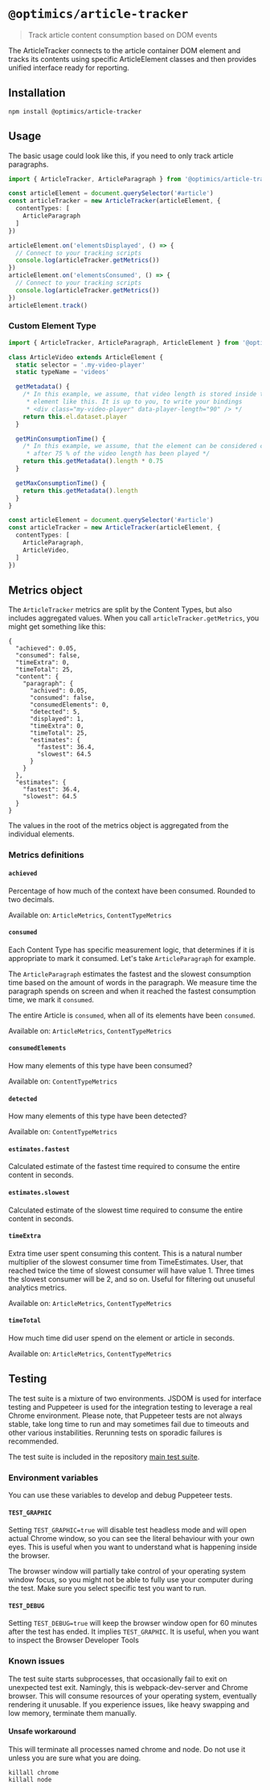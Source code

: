 # `@optimics/article-tracker`

> Track article content consumption based on DOM events

The ArticleTracker connects to the article container DOM element and tracks its
contents using specific ArticleElement classes and then provides unified
interface ready for reporting.

## Installation

```
npm install @optimics/article-tracker
```

## Usage

The basic usage could look like this, if you need to only track article
paragraphs.

```typescript
import { ArticleTracker, ArticleParagraph } from '@optimics/article-tracker'

const articleElement = document.querySelector('#article')
const articleTracker = new ArticleTracker(articleElement, {
  contentTypes: [
    ArticleParagraph
  ]
})

articleElement.on('elementsDisplayed', () => {
  // Connect to your tracking scripts
  console.log(articleTracker.getMetrics())
})
articleElement.on('elementsConsumed', () => {
  // Connect to your tracking scripts
  console.log(articleTracker.getMetrics())
})
articleElement.track()
```

### Custom Element Type

```typescript
import { ArticleTracker, ArticleParagraph, ArticleElement } from '@optimics/article-tracker'

class ArticleVideo extends ArticleElement {
  static selector = '.my-video-player'
  static typeName = 'videos'

  getMetadata() {
    /* In this example, we assume, that video length is stored inside the DOM
     * element like this. It is up to you, to write your bindings
     * <div class="my-video-player" data-player-length="90" /> */
    return this.el.dataset.player
  }

  getMinConsumptionTime() {
    /* In this example, we assume, that the element can be considered consumed
     * after 75 % of the video length has been played */
    return this.getMetadata().length * 0.75
  }

  getMaxConsumptionTime() {
    return this.getMetadata().length
  }
}

const articleElement = document.querySelector('#article')
const articleTracker = new ArticleTracker(articleElement, {
  contentTypes: [
    ArticleParagraph,
    ArticleVideo,
  ]
})
```

## Metrics object

The `ArticleTracker` metrics are split by the Content Types, but also includes
aggregated values. When you call `articleTracker.getMetrics`, you might get
something like this:

```
{
  "achieved": 0.05,
  "consumed": false,
  "timeExtra": 0,
  "timeTotal": 25,
  "content": {
    "paragraph": {
      "achived": 0.05,
      "consumed": false,
      "consumedElements": 0,
      "detected": 5,
      "displayed": 1,
      "timeExtra": 0,
      "timeTotal": 25,
      "estimates": {
        "fastest": 36.4,
        "slowest": 64.5
      }
    }
  },
  "estimates": {
    "fastest": 36.4,
    "slowest": 64.5
  }
}
```

The values in the root of the metrics object is aggregated from the
individual elements.

### Metrics definitions

#### `achieved`

Percentage of how much of the context have been consumed. Rounded to two
decimals.

Available on: `ArticleMetrics`, `ContentTypeMetrics`

#### `consumed`

Each Content Type has specific measurement logic, that determines if it is
appropriate to mark it consumed. Let's take `ArticleParagraph` for example.

The `ArticleParagraph` estimates the fastest and the slowest consumption time
based on the amount of words in the paragraph. We measure time the paragraph
spends on screen and when it reached the fastest consumption time, we mark it
`consumed`.

The entire Article is `consumed`, when all of its elements have been
`consumed`.

Available on: `ArticleMetrics`, `ContentTypeMetrics`

#### `consumedElements`

How many elements of this type have been consumed?

Available on: `ContentTypeMetrics`

#### `detected`

How many elements of this type have been detected?

Available on: `ContentTypeMetrics`

#### `estimates.fastest`

Calculated estimate of the fastest time required to consume the entire content in seconds.

#### `estimates.slowest`

Calculated estimate of the slowest time required to consume the entire content in seconds.

#### `timeExtra`

Extra time user spent consuming this content. This is a natural number
multiplier of the slowest consumer time from TimeEstimates. User, that reached
twice the time of slowest consumer will have value 1. Three times the slowest
consumer will be 2, and so on. Useful for filtering out unuseful analytics
metrics.

Available on: `ArticleMetrics`, `ContentTypeMetrics`

#### `timeTotal`

How much time did user spend on the element or article in seconds.

Available on: `ArticleMetrics`, `ContentTypeMetrics`



## Testing

The test suite is a mixture of two environments. JSDOM is used for interface
testing and Puppeteer is used for the integration testing to leverage a real
Chrome environment. Please note, that Puppeteer tests are not always stable,
take long time to run and may sometimes fail due to timeouts and other various
instabilities. Rerunning tests on sporadic failures is recommended.

The test suite is included in the repository [main test suite](../../README.md#testing).

### Environment variables

You can use these variables to develop and debug Puppeteer tests.

#### `TEST_GRAPHIC`

Setting `TEST_GRAPHIC=true` will disable test headless mode and will open
actual Chrome window, so you can see the literal behaviour with your own eyes.
This is useful when you want to understand what is happening inside the
browser.

The browser window will partially take control of your operating system window
focus, so you might not be able to fully use your computer during the test.
Make sure you select specific test you want to run.

#### `TEST_DEBUG`

Setting `TEST_DEBUG=true` will keep the browser window open for 60 minutes
after the test has ended. It implies `TEST_GRAPHIC`. It is useful, when you
want to inspect the Browser Developer Tools

### Known issues

The test suite starts subprocesses, that occasionally fail to exit on
unexpected test exit. Namingly, this is webpack-dev-server and Chrome browser.
This will consume resources of your operating system, eventually rendering it
unusable. If you experience issues, like heavy swapping and low memory,
terminate them manually.

#### Unsafe workaround

This will terminate all processes named chrome and node. Do not use it unless
you are sure what you are doing.

```shell
killall chrome
killall node
```
